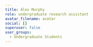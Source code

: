 ```yaml
---
title: Alex Murphy
role: undergraduate research assistant
avatar_filename: avatar
social: []
superuser: false
user_groups:
  - Undergraduate Students
---
```

